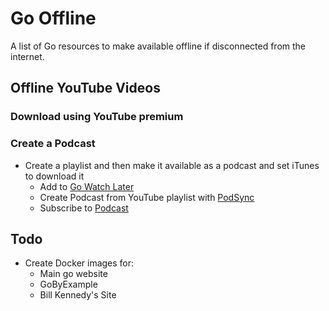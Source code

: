# Go Offline
A list of Go resources to make available offline if disconnected from the internet.

## Offline YouTube Videos
### Download using YouTube premium
### Create a Podcast
* Create a playlist and then make it available as a podcast and set iTunes to download it
  * Add to [Go Watch Later](https://www.youtube.com/playlist?list=PLQdhkr4teZUppLFXQXtnPF6q34K-38CfV)
  * Create Podcast from YouTube playlist with [PodSync](https://podsync.net/L0AUr2hqt)
  * Subscribe to [Podcast](https://podsync.net/L0AUr2hqt)

## Todo
* Create Docker images for:
    * Main go website
    * GoByExample
    * Bill Kennedy's Site
    